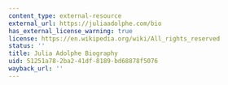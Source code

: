 ```yaml
---
content_type: external-resource
external_url: https://juliaadolphe.com/bio
has_external_license_warning: true
license: https://en.wikipedia.org/wiki/All_rights_reserved
status: ''
title: Julia Adolphe Biography
uid: 51251a78-2ba2-41df-8189-bd68878f5076
wayback_url: ''
---
```

